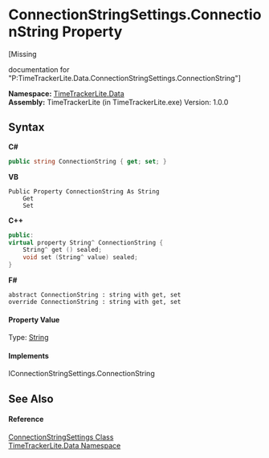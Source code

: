 # ConnectionStringSettings.ConnectionString Property 
 

\[Missing <summary> documentation for "P:TimeTrackerLite.Data.ConnectionStringSettings.ConnectionString"\]

**Namespace:**&nbsp;<a href="ab3f657c-6df0-d665-b9bf-c166a389ec06">TimeTrackerLite.Data</a><br />**Assembly:**&nbsp;TimeTrackerLite (in TimeTrackerLite.exe) Version: 1.0.0

## Syntax

**C#**<br />
``` C#
public string ConnectionString { get; set; }
```

**VB**<br />
``` VB
Public Property ConnectionString As String
	Get
	Set
```

**C++**<br />
``` C++
public:
virtual property String^ ConnectionString {
	String^ get () sealed;
	void set (String^ value) sealed;
}
```

**F#**<br />
``` F#
abstract ConnectionString : string with get, set
override ConnectionString : string with get, set
```


#### Property Value
Type: <a href="http://msdn2.microsoft.com/en-us/library/s1wwdcbf" target="_blank">String</a>

#### Implements
IConnectionStringSettings.ConnectionString<br />

## See Also


#### Reference
<a href="7073fccb-fb2a-570f-2616-4a4f9345cb39">ConnectionStringSettings Class</a><br /><a href="ab3f657c-6df0-d665-b9bf-c166a389ec06">TimeTrackerLite.Data Namespace</a><br />